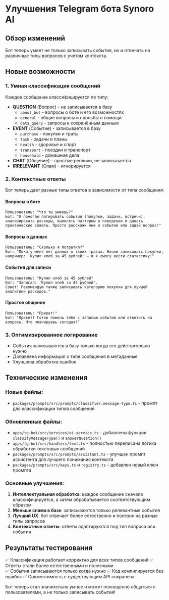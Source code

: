 # Улучшения Telegram бота Synoro AI

## Обзор изменений

Бот теперь умеет не только записывать события, но и отвечать на различные типы вопросов с учетом контекста.

## Новые возможности

### 1. Умная классификация сообщений

Каждое сообщение классифицируется по типу:

- **QUESTION** (Вопрос) - не записывается в базу
  - `about_bot` - вопросы о боте и его возможностях
  - `general` - общие вопросы и просьбы о помощи
  - `data_query` - запросы к сохранённым данным
- **EVENT** (Событие) - записывается в базу
  - `purchase` - покупки и траты
  - `task` - задачи и планы
  - `health` - здоровье и спорт
  - `transport` - поездки и транспорт
  - `household` - домашние дела
- **CHAT** (Общение) - простые реплики, не записывается
- **IRRELEVANT** (Спам) - игнорируется

### 2. Контекстные ответы

Бот теперь дает разные типы ответов в зависимости от типа сообщения:

#### Вопросы о боте

```
Пользователь: "Что ты умеешь?"
Бот: "Я помогаю логировать события (покупки, задачи, встречи), анализировать расходы, выявлять паттерны в поведении и давать практические советы. Просто расскажи мне о событии или задай вопрос!"
```

#### Вопросы о данных

```
Пользователь: "Сколько я потратил?"
Бот: "Пока у меня нет данных о твоих тратах. Начни записывать покупки, например: 'Купил хлеб за 45 рублей' — и я смогу вести статистику!"
```

#### События для записи

```
Пользователь: "Купил хлеб за 45 рублей"
Бот: "Записал: 'Купил хлеб за 45 рублей'.
Совет: Рекомендую также записывать категорию покупки для лучшей аналитики расходов."
```

#### Простое общение

```
Пользователь: "Привет!"
Бот: "Привет! Готов помочь тебе с записью событий или ответить на вопросы. Что планируешь сегодня?"
```

### 3. Оптимизированное логирование

- События записываются в базу только когда это действительно нужно
- Добавлена информация о типе сообщения в метаданные
- Улучшена обработка ошибок

## Технические изменения

### Новые файлы:

- `packages/prompts/src/prompts/classifier.message-type.ts` - промпт для классификации типов сообщений

### Обновленные файлы:

- `apps/tg-bot/src/services/ai-service.ts` - добавлены функции `classifyMessageType()` и `answerQuestion()`
- `apps/tg-bot/src/handlers/text.ts` - полностью переписана логика обработки текстовых сообщений
- `packages/prompts/src/prompts/assistant.ts` - улучшен промпт ассистента для лучшего понимания контекста
- `packages/prompts/src/keys.ts` и `registry.ts` - добавлен новый ключ промпта

### Основные улучшения:

1. **Интеллектуальная обработка**: каждое сообщение сначала классифицируется, а затем обрабатывается соответствующим образом
2. **Меньше спама в базе**: записываются только релевантные события
3. **Лучший UX**: бот отвечает более естественно и полезно на разные типы запросов
4. **Контекстные ответы**: ответы адаптируются под тип вопроса или события

## Результаты тестирования

✅ Классификация работает корректно для всех типов сообщений
✅ Ответы стали более естественными и полезными  
✅ События записываются только когда нужно
✅ Код компилируется без ошибок
✅ Совместимость с существующим API сохранена

Бот теперь стал значительно умнее и может полноценно общаться с пользователями, а не только записывать события!
